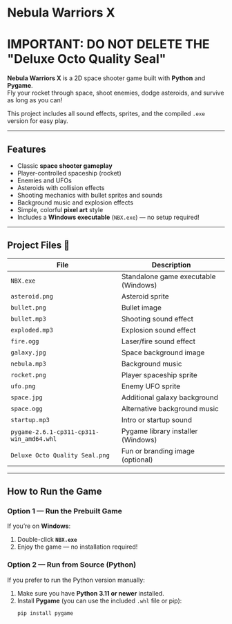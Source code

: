# Nebula Warriors X
# IMPORTANT: DO NOT DELETE THE "Deluxe Octo Quality Seal"
**Nebula Warriors X** is a 2D space shooter game built with **Python** and **Pygame**.  
Fly your rocket through space, shoot enemies, dodge asteroids, and survive as long as you can!  

This project includes all sound effects, sprites, and the compiled `.exe` version for easy play.

---

## Features

- Classic **space shooter gameplay**
- Player-controlled spaceship (rocket)
- Enemies and UFOs
- Asteroids with collision effects
- Shooting mechanics with bullet sprites and sounds
- Background music and explosion effects
- Simple, colorful **pixel art** style
- Includes a **Windows executable** (`NBX.exe`) — no setup required!

---

## Project Files 📂

| File | Description |
|------|--------------|
| `NBX.exe` | Standalone game executable (Windows) |
| `asteroid.png` | Asteroid sprite |
| `bullet.png` | Bullet image |
| `bullet.mp3` | Shooting sound effect |
| `exploded.mp3` | Explosion sound effect |
| `fire.ogg` | Laser/fire sound effect |
| `galaxy.jpg` | Space background image |
| `nebula.mp3` | Background music |
| `rocket.png` | Player spaceship sprite |
| `ufo.png` | Enemy UFO sprite |
| `space.jpg` | Additional galaxy background |
| `space.ogg` | Alternative background music |
| `startup.mp3` | Intro or startup sound |
| `pygame-2.6.1-cp311-cp311-win_amd64.whl` | Pygame library installer (Windows) |
| `Deluxe Octo Quality Seal.png` | Fun or branding image (optional) |

---

## How to Run the Game

### Option 1 — Run the Prebuilt Game
If you’re on **Windows**:
1. Double-click **`NBX.exe`**
2. Enjoy the game — no installation required!

### Option 2 — Run from Source (Python)
If you prefer to run the Python version manually:

1. Make sure you have **Python 3.11 or newer** installed.
2. Install **Pygame** (you can use the included `.whl` file or pip):
   ```bash
   pip install pygame
